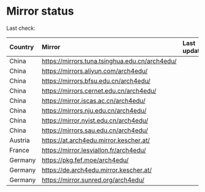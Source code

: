 <script src="./time.js"></script>
# Mirror status
Last check: <script type="text/javascript">localize(1723055224.3043215);</script>

|Country|Mirror|Last update|
|:------|:-----|:----------|
|China|https://mirrors.tuna.tsinghua.edu.cn/arch4edu/|<script type="text/javascript">localize(1723012745);</script>|
|China|https://mirrors.aliyun.com/arch4edu/|<script type="text/javascript">localize(1723012745);</script>|
|China|https://mirrors.bfsu.edu.cn/arch4edu/|<script type="text/javascript">localize(1723012745);</script>|
|China|https://mirrors.cernet.edu.cn/arch4edu/|<script type="text/javascript">localize(1723012745);</script>|
|China|https://mirror.iscas.ac.cn/arch4edu/|<script type="text/javascript">localize(1723012745);</script>|
|China|https://mirrors.nju.edu.cn/arch4edu/|<script type="text/javascript">localize(1722969279);</script>|
|China|https://mirror.nyist.edu.cn/arch4edu/|<script type="text/javascript">localize(1723012745);</script>|
|China|https://mirrors.sau.edu.cn/arch4edu/|<script type="text/javascript">localize(1723012745);</script>|
|Austria|https://at.arch4edu.mirror.kescher.at/|<script type="text/javascript">localize(1723012745);</script>|
|France|https://mirror.lesviallon.fr/arch4edu/|<script type="text/javascript">localize(1723012745);</script>|
|Germany|https://pkg.fef.moe/arch4edu/|<script type="text/javascript">localize(1723012745);</script>|
|Germany|https://de.arch4edu.mirror.kescher.at/|<script type="text/javascript">localize(1723012745);</script>|
|Germany|https://mirror.sunred.org/arch4edu/|<script type="text/javascript">localize(1723012745);</script>|

<script src="./tablefilter/tablefilter.js"></script>
<script src="./table.js"></script>